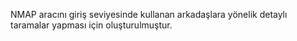 NMAP aracını giriş seviyesinde kullanan arkadaşlara yönelik detaylı taramalar yapması için oluşturulmuştur.
